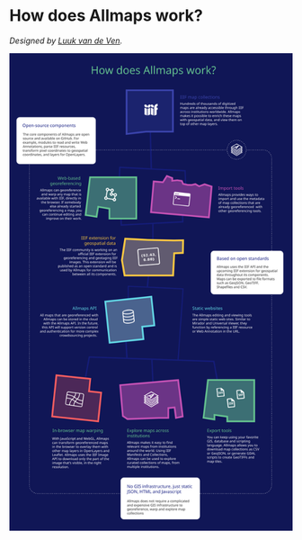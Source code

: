 # How does Allmaps work?

_Designed by [Luuk van de Ven](https://luukvandeven.nl/)._

![](allmaps-diagram.svg)

